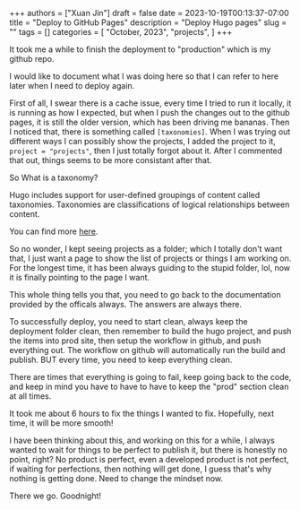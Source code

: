+++ 
authors = ["Xuan Jin"]
draft = false
date = 2023-10-19T00:13:37-07:00
title = "Deploy to GitHub Pages"
description = "Deploy Hugo pages"
slug = ""
tags = []
categories = [
	"October, 2023",
	"projects",
]
+++

It took me a while to finish the deployment to "production" which is my github repo.

I would like to document what I was doing here so that I can refer to here later when I need to deploy again.

First of all, I swear there is a cache issue, every time I tried to run it locally, it is running as how I expected, but when I push the changes out to the github pages, it is still the older version, which has been driving me bananas. Then I noticed that, there is something called `[taxonomies]`. When I was trying out different ways I can possibly show the projects, I added the project to it, `project = "projects"`, then I just totally forgot about it. After I commented that out, things seems to be more consistant after that.

So What is a taxonomy?

Hugo includes support for user-defined groupings of content called taxonomies. Taxonomies are classifications of logical relationships between content.

You can find more [here](https://gohugo.io/content-management/taxonomies/).

So no wonder, I kept seeing projects as a folder; which I totally don't want that, I just want a page to show the list of projects or things I am working on. For the longest time, it has been always guiding to the stupid folder, lol, now it is finally pointing to the page I want.

This whole thing tells you that, you need to go back to the documentation provided by the officals always. The answers are always there.

To successfully deploy, you need to start clean, always keep the deployment folder clean, then remember to build the hugo project, and push the items into prod site, then setup the workflow in github, and push everything out. The workflow on github will automatically run the build and publish. BUT every time, you need to keep everything clean.

There are times that everything is going to fail, keep going back to the code, and keep in mind you have to have to have to keep the "prod" section clean at all times.

It took me about 6 hours to fix the things I wanted to fix. Hopefully, next time, it will be more smooth!

I have been thinking about this, and working on this for a while, I always wanted to wait for things to be perfect to publish it, but there is honestly no point, right? No product is perfect, even a developed product is not perfect, if waiting for perfections, then nothing will get done, I guess that's why nothing is getting done. Need to change the mindset now.

There we go. Goodnight!
